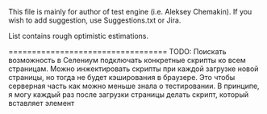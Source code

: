 This file is mainly for author of test engine (i.e. Aleksey Chemakin).
If you wish to add suggestion, use Suggestions.txt or Jira.

List contains rough optimistic estimations.

==================================
TODO: 
Поискать возможность в Селениум подключать конкретные скрипты ко всем страницам.
Можно инжектировать скрипты при каждой загрузке новой страницы, но тогда не будет кэширования
в браузере.
Это чтобы серверная часть как можно меньше знала о тестировании.
В принципе, я могу каждый раз после загрузки страницы делать скрипт, который вставляет элемент <script>,
будет ли тогда подгружаться скрипт?
А куда этот скрипт будет ссылаться?
Может тогда все-таки проще просто в браузер локально засылать скрипт.
Он там на пару килобайт от силы.
Так что это будет быстро, типа при каждой загрузке страницы - пару кб лишнего трафика.
Но это все локально.

Запускать можно через конкретный JS, все modules тоже будут искаться в конкретном скопе.

----------------------------------

==================================
ПОДУМАТЬ В ФОНЕ (РАБОЧИЕ МОМЕНТЫ)
----------------------------------

Пусть все разработчики пишут код с учетом тестов, т.е. используют id и itemId, где это можно.

Как мне узнавать где какой itemId используется, поможет ли в этом Sencha App Inspector (chrome plugin)?

Когда тесты ломаются, на них идет Auto Assignment в bamboo (похоже, авторы коммитов ассайнятся автоматом).
Надо понять как это можно настраивать. Вроде бы мейлы авторам не рассылаются, и надеюсь, Jira таски автоматом
не создаются.
 
Что можно сделать для ускорения загрузки базы, на bamboo тесты тормозней, чем на моей машине раз в 6.

Подизайнить содержимое БД для тестовой системы.

Когда тесты заработают "официально" -
завести autotestDev ветку в гите. Создание тестов будет в ней, а в master будут выкладываться уже проверенные тесты.

Можно ли в bamboo сохранять изображения и давать ссылки на них?

==================================
HIGH LEVEL PRIORITY:
----------------------------------

Create some more tests.

Tests wait for database loading too long (two minutes sometimes).

Debug tests for windows (3h). Slash / backslash issues, cygwin utilities work.

? Setup bamboo and tests on Windows (remote desktop) (6h).

Support all needed browsers (chrome, firefox, safari, ie (on windows)). (10h ? research work (console logs from all browsers)).

==================================
MIDDLE LEVEL PRIORITY: (in parallel with tests).
----------------------------------
Добавить в bamboo.js возможность гонять по очереди тестовые пакеты, перечисленные в конфиге.
Т.е. опции для tia.js.(3.5h (нужно будет разобраться с модулем для чтения конфигов и каким-нибудь async)).
Добавить в bamboo.js опцию - останавливать ли все тестовые пакеты, если один пакет failed.(1h).

? Ненадежная проверка, что приложение готово к запуску (2h ? research).
Может быть подписаться на какие-то ивенты? (2h ? research).
Либо сделать поступенчатое (сначала Ext, потом R, потом ещё чего-нибуть) ожидание готовности приложения.

Опция -l аттачить логи, для дифнутых тестов к мейлу.
Сделать общий обход по дифнутым файлам. И колбэками делать что-то при обходе (dependency injection).
Называть логи по полному пути до них. Заменять слэш на +. (1.5h)
TODO: М.б. изображения тоже аттачить по этой опции? Заходишь в мейл, у тебя и логи и изображения встроены.(1h)

Сделать help для bamboo.js.(1h)

Как в bamboo сделать, логи интерактивными, чтобы можно было коллапсить ненужные блоки.
Например, блоки с информацией о задании (environment, etc) на страницу.(? research)

Tests for passed, failed, throwed from web driver promises. (3h)
Tests for error chaining for flow.execute(), say if first of ten functions faled, all queue should fail.
More tests for async engine.(1.5h)

Some tests for test engine util functions.(3h)

----

### Code review. (? )

* When many function parameters - replace by options object. (3h)
* Refactor everything to be more OOP (incapsulation, accessors, constructors, signletons, factories). (12h)

----

Automatic detection which tests to run by code changes. (? research work, we will implement it when it will be needed due to time issues)

Create logs as active web pages when one can use any filters and give links on such pages in emails. (8h)

Temporary Stderr and Stdout redirection, try to overload
write function for stdout and stderr streams.
Tests for stderr redirection. (? 3h research)
Некоторые тесты для движка намеренно пишут несколько строк в stderr
Если мы в bamboo подсветим stderr в логах, то эти строки могут вносить смуту.
Можно попробовать сделать так, чтобы на время выполнения теста весь stderr писался в лог теста.
Пока что это known issue.

Connect to existing window? To start test from some hand point.

tests for timeouts for webdriver (seems like sometimes it hanging).
May be page loading - the special case for which timeouts work differently.(3h (may include some research work)).

How to integrate tests into some cloud system for auto-testing. (? 12h research)

==================================
LOW LEVEL PRIORITY:
----------------------------------

При ошибке пробовать самому делать бисекцию, вычисляя коммит - вредитель.
Это позволит избавить от этой работы программиста, а ещё вести статистику чьи коммиты сколько раз сломали
тесты. (?)

tia.js could start Xvfb before tests and stop after tests. Now xvfb is started by bamboo or by hands. (1.5h)

Config option - continueAfterFail. (2h) ? (даже не знаю, где бы это могло пригодиться).

Integration with mocha? (? 20h research)

Separate test engine from Selenium and from ExtJS. (? 16h (now it is used Selenium's control flow and selenium promises)).
I.e. implement abilities to plug Selenium and plug ExtJS modules into the test engine. (? 16h)

Allow using Java tests. (12h research)

Create a few tests on Java. (8h)

Compare JavaScript and Java engines. (4h)

32bit/64bit separate tests? ( 2h (if there will be separate 64 bit and 32 bit OSes the work is just setup)).

selenium-webdriver can work from browser (and not from NodeJS) (2h learn what from this can be useful for us)

If we will support phantomjs:
PhantomJs does not follow WebDriver standard. It does not cleanup logs after reading.
We could introduce counter for strings to skip.
Investigations show that phantom cleans console at URLchanging.

Mac OS (if there will be customers).

Performance issue: Manage Driver timeouts: (? 1.5h research work)
http://seleniumhq.github.io/selenium/docs/api/javascript/class_webdriver_WebDriver_Timeouts.html
Not so important, I checked that driver polls the DOM more that 10 times per second.

==================================
ISSUES FREE OF PAYMENT, JUST FOR FUN:
----------------------------------

==================================
НЕНУЖНЫЕ ФИЧИ (WON'T FIX ISSUES)
----------------------------------
